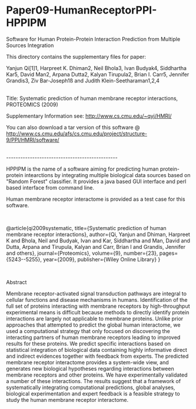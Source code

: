 # Paper09-HumanReceptorPPI-HPPIPM
Software for Human Protein-Protein Interaction Prediction from Multiple Sources Integration 


This directory contains the supplementary files for paper: 

Yanjun Qi[1]1, Harpreet K. Dhiman2, Neil Bhola3, Ivan Budyak4, Siddhartha Kar5, David Man2, Arpana Dutta2, Kalyan Tirupula2, Brian I. Carr5, Jennifer Grandis3,  Ziv Bar-Joseph1ß and Judith Klein-Seetharaman1,2,4 

<BR>
Title: Systematic prediction of human membrane receptor interactions, PROTEOMICS (2009)


<BR>

Supplementary Information see: http://www.cs.cmu.edu/~qyj/HMRI/

You can also download a tar version of this software @ 
http://www.cs.cmu.edu/afs/cs.cmu.edu/project/structure-9/PPI/HMRI/software/


<BR>
-----------------------------------------------

HPPIPM is the name of a software aiming for predicting human protein-protein intearctions 
by integrating multiple biological data sources based on "Random Forest" classifier. 
It provides a java based GUI interface and perl based interface from command line.  

Human membrane receptor interactome is provided as a test case for this software. 

<BR>


@article{qi2009systematic,
  title={Systematic prediction of human membrane receptor interactions},
  author={Qi, Yanjun and Dhiman, Harpreet K and Bhola, Neil and Budyak, Ivan and Kar, Siddhartha and Man, David and Dutta, Arpana and Tirupula, Kalyan and Carr, Brian I and Grandis, Jennifer and others},
  journal={Proteomics},
  volume={9},
  number={23},
  pages={5243--5255},
  year={2009},
  publisher={Wiley Online Library}
}


<BR>

Abstract

Membrane receptor-activated signal transduction pathways are integral to cellular functions and disease mechanisms in humans. Identification of the full set of proteins interacting with membrane receptors by high-throughput experimental means is difficult because methods to directly identify protein interactions are largely not applicable to membrane proteins. Unlike prior approaches that attempted to predict the global human interactome, we used a computational strategy that only focused on discovering the interacting partners of human membrane receptors leading to improved results for these proteins. We predict specific interactions based on statistical integration of biological data containing highly informative direct and indirect evidences together with feedback from experts. The predicted membrane receptor interactome provides a system-wide view, and generates new biological hypotheses regarding interactions between membrane receptors and other proteins. We have experimentally validated a number of these interactions. The results suggest that a framework of systematically integrating computational predictions, global analyses, biological experimentation and expert feedback is a feasible strategy to study the human membrane receptor interactome.
